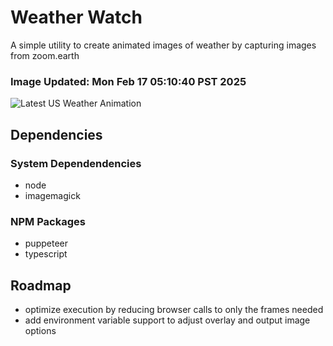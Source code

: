 # Weather Watch

A simple utility to create animated images of weather by capturing images from zoom.earth

### Image Updated: Mon Feb 17 05:10:40 PST 2025

![Latest US Weather Animation](animations/2025-02-17.webp)

## Dependencies
### System Dependendencies
* node
* imagemagick
### NPM Packages
* puppeteer
* typescript

## Roadmap
* optimize execution by reducing browser calls to only the frames needed
* add environment variable support to adjust overlay and output image options

